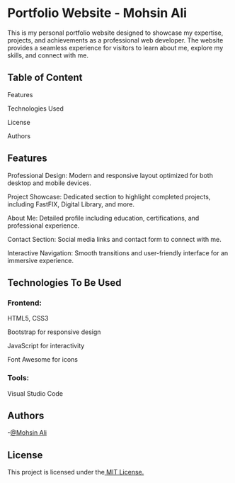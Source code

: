 # Portfolio Website - Mohsin Ali

This is my personal portfolio website designed to showcase my expertise, projects, and achievements as a professional web developer. The website provides a seamless experience for visitors to learn about me, explore my skills, and connect with me.

## Table  of Content 
Features

Technologies Used

License

Authors

## Features

 Professional Design: Modern and responsive layout optimized for both desktop and mobile devices.

Project Showcase: Dedicated section to highlight completed projects, including FastFIX, Digital Library, and more.

About Me: Detailed profile including education, certifications, and professional experience.

Contact Section: Social media links and contact form to connect with me.

Interactive Navigation: Smooth transitions and user-friendly interface for an immersive experience.

##  Technologies To Be Used 

### Frontend:
HTML5, CSS3

Bootstrap for responsive design

JavaScript for interactivity

Font Awesome for icons

### Tools:
Visual Studio Code

## Authors

-[@Mohsin Ali](https://www.github.com/Its-Coding-Tech)

## License

This project is licensed under the[ MIT License.](https://choosealicense.com/licenses/mit/)

